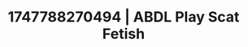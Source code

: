 ---
categories:
- Erotic tension tease
- Vore fantasy
- Swimmer
- Ethical porn
- Lustful close-up
image: /assets/images/1747788270494.jpg
layout: post
seo:
  description: Featured content with high-quality ABDL Play, Scat Fetish. HD images
    available.
  keywords: ABDL Play, Scat Fetish
  og_image: /assets/images/1747788270494.jpg
  schema_type: VisualArtwork
tags:
- ABDL Play
- '#1747788270494'
- Scat Fetish
title: 1747788270494 | ABDL Play Scat Fetish
---